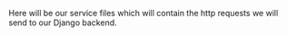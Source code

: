 Here will be our service files which will contain the http requests we will send to our Django backend.
